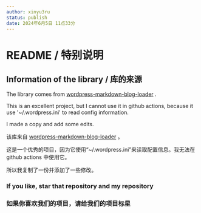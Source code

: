 ```yaml
---
author: xinyu3ru
status: publish
date: 2024年6月5日 11点33分
---
```


# README / 特别说明

## Information of the library / 库的来源

The library comes from [wordpress-markdown-blog-loader](https://github.com/binxio/wordpress-markdown-blog-loader) .

This is an excellent project, but I cannot use it in github actions, because it use '~/.wordpress.ini' to read config information.

I made a copy and add some edits.

该库来自 [wordpress-markdown-blog-loader](https://github.com/binxio/wordpress-markdown-blog-loader) 。

这是一个优秀的项目，因为它使用“~/.wordpress.ini”来读取配置信息。我无法在 github actions 中使用它。

所以我复制了一份并添加了一些修改。

### If you like, star that repository and my repository

### 如果你喜欢我们的项目，请给我们的项目标星
